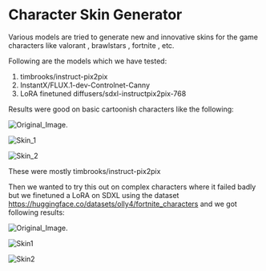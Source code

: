 # Character Skin Generator
Various models are tried to generate new and innovative skins for the game characters like valorant , brawlstars , fortnite , etc.

Following are the models which we have tested:
1) timbrooks/instruct-pix2pix 
2) InstantX/FLUX.1-dev-Controlnet-Canny
3) LoRA finetuned diffusers/sdxl-instructpix2pix-768

Results were good on basic cartoonish characters like the following:

![Original_Image.](https://github.com/jeelSavsani001/character-skin-generator01/blob/main/Bea_Original.jpg)


![Skin_1](https://github.com/jeelSavsani001/character-skin-generator01/blob/main/Res3.jpg)


![Skin_2](https://github.com/jeelSavsani001/character-skin-generator01/blob/main/Res5.jpg)


These were mostly timbrooks/instruct-pix2pix 

Then we wanted to try this out on complex characters where it failed badly but we finetuned a LoRA on SDXL using the dataset https://huggingface.co/datasets/olly4/fortnite_characters and we got following results:

![Original_Image.](https://github.com/jeelSavsani001/character-skin-generator01/blob/main/Fortnite.jpg)

![Skin1](https://github.com/jeelSavsani001/character-skin-generator01/blob/main/Fortnite_skin.jpg)

![Skin2](https://github.com/jeelSavsani001/character-skin-generator01/blob/main/Fortnite_2.jpg)

